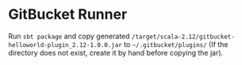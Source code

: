 # GitBucket Runner

Run `sbt package` and copy generated `/target/scala-2.12/gitbucket-helloworld-plugin_2.12-1.0.0.jar` to `~/.gitbucket/plugins/` (If the directory does not exist, create it by hand before copying the jar).






